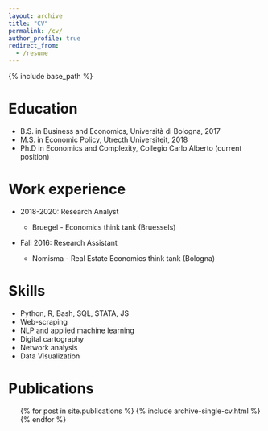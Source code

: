 ```yaml
---
layout: archive
title: "CV"
permalink: /cv/
author_profile: true
redirect_from:
  - /resume
---
```


{% include base_path %}

Education
======
* B.S. in Business and Economics, Università di Bologna, 2017
* M.S. in Economic Policy, Utrecth Universiteit, 2018
* Ph.D in Economics and Complexity, Collegio Carlo Alberto (current position)

Work experience
======
* 2018-2020: Research Analyst
  * Bruegel - Economics think tank (Bruessels)

* Fall 2016: Research Assistant 
  * Nomisma - Real Estate Economics think tank (Bologna)
  
Skills
======
- Python, R, Bash, SQL, STATA, JS
- Web-scraping
- NLP and applied machine learning
- Digital cartography
- Network analysis
- Data Visualization

Publications
======
  <ul>{% for post in site.publications %}
    {% include archive-single-cv.html %}
  {% endfor %}</ul>

<!--  
Talks
======
  <ul>{% for post in site.talks %}
    {% include archive-single-talk-cv.html %}
  {% endfor %}</ul>
  
Teaching
======
  <ul>{% for post in site.teaching %}
    {% include archive-single-cv.html %}
  {% endfor %}</ul>
  
Service and leadership
======
* Currently signed in to 43 different slack teams
-->